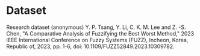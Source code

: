 # Dataset
Research dataset (anonymous)
Y. P. Tsang, Y. Li, C. K. M. Lee and Z. -S. Chen, "A Comparative Analysis of Fuzzifying the Best Worst Method," 2023 IEEE International Conference on Fuzzy Systems (FUZZ), Incheon, Korea, Republic of, 2023, pp. 1-6, doi: 10.1109/FUZZ52849.2023.10309782.
